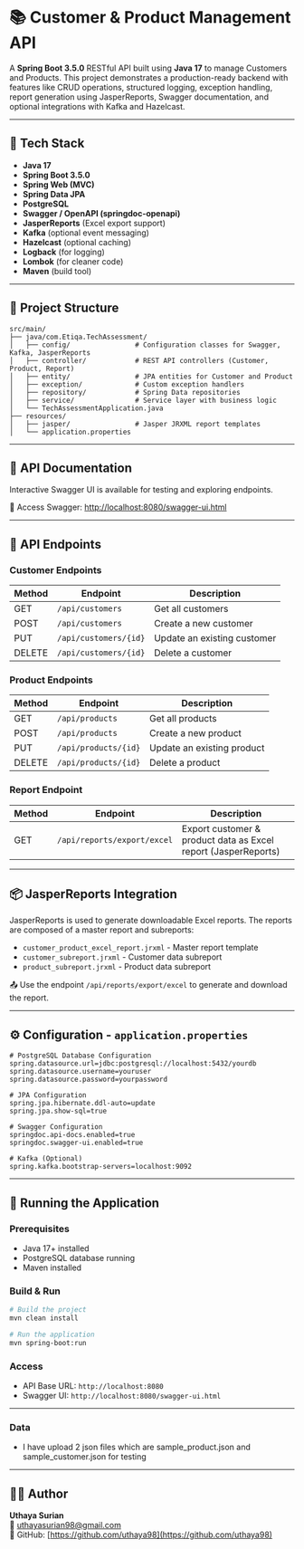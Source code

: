 # 📚 Customer & Product Management API

A **Spring Boot 3.5.0** RESTful API built using **Java 17** to manage Customers and Products. This project demonstrates a production-ready backend with features like CRUD operations, structured logging, exception handling, report generation using JasperReports, Swagger documentation, and optional integrations with Kafka and Hazelcast.

---

## 🚀 Tech Stack

- **Java 17**
- **Spring Boot 3.5.0**
- **Spring Web (MVC)**
- **Spring Data JPA**
- **PostgreSQL**
- **Swagger / OpenAPI (springdoc-openapi)**
- **JasperReports** (Excel export support)
- **Kafka** (optional event messaging)
- **Hazelcast** (optional caching)
- **Logback** (for logging)
- **Lombok** (for cleaner code)
- **Maven** (build tool)

---

## 📁 Project Structure

```
src/main/
├── java/com.Etiqa.TechAssessment/
│   ├── config/                # Configuration classes for Swagger, Kafka, JasperReports
│   ├── controller/            # REST API controllers (Customer, Product, Report)
│   ├── entity/                # JPA entities for Customer and Product
│   ├── exception/             # Custom exception handlers
│   ├── repository/            # Spring Data repositories
│   ├── service/               # Service layer with business logic
│   └── TechAssessmentApplication.java
├── resources/
│   ├── jasper/                # Jasper JRXML report templates
│   └── application.properties
```

---

## 🧪 API Documentation

Interactive Swagger UI is available for testing and exploring endpoints.

📍 Access Swagger: [http://localhost:8080/swagger-ui.html](http://localhost:8080/swagger-ui.html)

---

## 🔗 API Endpoints

### Customer Endpoints

| Method | Endpoint              | Description              |
|--------|-----------------------|--------------------------|
| GET    | `/api/customers`      | Get all customers        |
| POST   | `/api/customers`      | Create a new customer    |
| PUT    | `/api/customers/{id}` | Update an existing customer |
| DELETE | `/api/customers/{id}` | Delete a customer        |

### Product Endpoints

| Method | Endpoint             | Description              |
|--------|----------------------|--------------------------|
| GET    | `/api/products`      | Get all products         |
| POST   | `/api/products`      | Create a new product     |
| PUT    | `/api/products/{id}` | Update an existing product |
| DELETE | `/api/products/{id}` | Delete a product         |

### Report Endpoint

| Method | Endpoint                     | Description                  |
|--------|------------------------------|------------------------------|
| GET    | `/api/reports/export/excel`  | Export customer & product data as Excel report (JasperReports) |

---

## 📦 JasperReports Integration

JasperReports is used to generate downloadable Excel reports. The reports are composed of a master report and subreports:

- `customer_product_excel_report.jrxml` - Master report template
- `customer_subreport.jrxml` - Customer data subreport
- `product_subreport.jrxml` - Product data subreport

📤 Use the endpoint `/api/reports/export/excel` to generate and download the report.

---

## ⚙️ Configuration - `application.properties`

```properties
# PostgreSQL Database Configuration
spring.datasource.url=jdbc:postgresql://localhost:5432/yourdb
spring.datasource.username=youruser
spring.datasource.password=yourpassword

# JPA Configuration
spring.jpa.hibernate.ddl-auto=update
spring.jpa.show-sql=true

# Swagger Configuration
springdoc.api-docs.enabled=true
springdoc.swagger-ui.enabled=true

# Kafka (Optional)
spring.kafka.bootstrap-servers=localhost:9092
```

---

## 🚀 Running the Application

### Prerequisites

- Java 17+ installed
- PostgreSQL database running
- Maven installed

### Build & Run

```bash
# Build the project
mvn clean install

# Run the application
mvn spring-boot:run
```

### Access

- API Base URL: `http://localhost:8080`
- Swagger UI: `http://localhost:8080/swagger-ui.html`


---

### Data

- I have upload 2 json files which are sample_product.json and sample_customer.json for testing

---
## 👨‍💻 Author

**Uthaya Surian**  
📧 uthayasurian98@gmail.com  
🔗 GitHub: [https://github.com/uthaya98](https://github.com/uthaya98)
